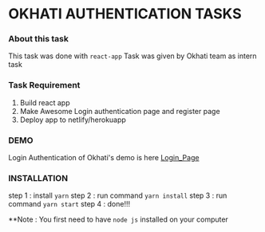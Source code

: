 # OKHATI AUTHENTICATION TASKS 

  ### About this task
  This task was done with `react-app`
  Task was given by Okhati team as intern task
  
  ### Task Requirement
  1) Build react app
  2) Make Awesome Login authentication page and register page
  3) Deploy app to netlify/herokuapp
  

  ### DEMO
  Login Authentication of Okhati's demo is here [Login_Page](https://okhatiloginpage.herokuapp.com/)
  
  ### INSTALLATION
  step 1 : install `yarn`
  step 2 : run command `yarn install`
  step 3 : run command `yarn start`
  step 4 : done!!!
  
  **Note : You first need to have `node js` installed on your computer
  
